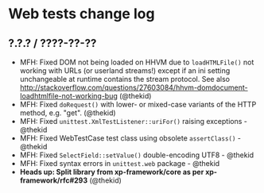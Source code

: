 Web tests change log
====================

## ?.?.? / ????-??-??

* MFH: Fixed DOM not being loaded on HHVM due to `loadHTMLFile()` not
  working with URLs (or userland streams!) except if an ini setting
  unchangeable at runtime contains the stream protocol. See also
  http://stackoverflow.com/questions/27603084/hhvm-domdocument-loadhtmlfile-not-working-bug
  (@thekid)
* MFH: Fixed `doRequest()` with lower- or mixed-case variants of the
  HTTP method, e.g. "get".
  (@thekid)
* MFH: Fixed `unittest.XmlTestListener::uriFor()` raising exceptions - @thekid
* MFH: Fixed WebTestCase test class using obsolete `assertClass()` - @thekid
* MFH: Fixed `SelectField::setValue()` double-encoding UTF8 - @thekid
* MFH: Fixed syntax errors in `unittest.web` package  - @thekid
* **Heads up: Split library from xp-framework/core as per xp-framework/rfc#293**
  (@thekid)
